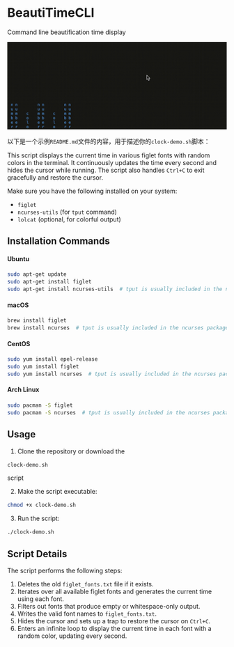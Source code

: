 # BeautiTimeCLI
Command line beautification time display

![Demo GIF](https://raw.githubusercontent.com/shenshuxin01/BeautiTimeCLI/refs/heads/master/termTime.gif)

以下是一个示例`README.md`文件的内容，用于描述你的`clock-demo.sh`脚本：

This script displays the current time in various figlet fonts with random colors in the terminal. It continuously updates the time every second and hides the cursor while running. The script also handles `Ctrl+C` to exit gracefully and restore the cursor.


Make sure you have the following installed on your system:

- `figlet`
- `ncurses-utils` (for `tput` command)
- `lolcat` (optional, for colorful output)

## Installation Commands

#### Ubuntu
```bash
sudo apt-get update
sudo apt-get install figlet
sudo apt-get install ncurses-utils  # tput is usually included in the ncurses-utils package
```

#### macOS
```bash
brew install figlet
brew install ncurses  # tput is usually included in the ncurses package
```

#### CentOS
```bash
sudo yum install epel-release
sudo yum install figlet
sudo yum install ncurses  # tput is usually included in the ncurses package
```

#### Arch Linux
```bash
sudo pacman -S figlet
sudo pacman -S ncurses  # tput is usually included in the ncurses package
```

## Usage

1. Clone the repository or download the
```bash
clock-demo.sh
```
script

2. Make the script executable:
```bash
chmod +x clock-demo.sh
```
3. Run the script:
```bash
./clock-demo.sh
```

## Script Details

The script performs the following steps:

1. Deletes the old `figlet_fonts.txt` file if it exists.
2. Iterates over all available figlet fonts and generates the current time using each font.
3. Filters out fonts that produce empty or whitespace-only output.
4. Writes the valid font names to `figlet_fonts.txt`.
5. Hides the cursor and sets up a trap to restore the cursor on `Ctrl+C`.
6. Enters an infinite loop to display the current time in each font with a random color, updating every second.

